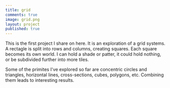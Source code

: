 ```yaml
---
title: grid
comments: true
image: grid.png
layout: project
published: true
---
```



This is the first project I share on here. It is an exploration of a grid systems. A rectagle is split into rows and columns, creating squares. Each square becomes its own world. I can hold a shade or patter, it could hold nothing, or be subdivided further into more tiles. 

Some of the primites I've explored so far are concentric circles and triangles, horizontal lines, cross-sections, cubes, polygons, etc. Combining them leads to interesting results.

